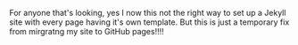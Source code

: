 For anyone that's looking, yes I now this not the right way to set up a Jekyll site with every page having it's own template. But this is just a temporary fix from mirgratng my site to GitHub pages!!!! 